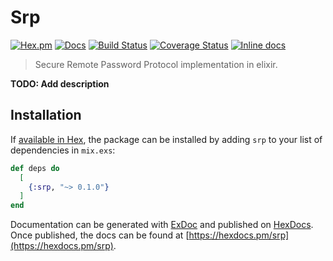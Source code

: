 # Srp

[![Hex.pm](https://img.shields.io/hexpm/v/srp.svg)](https://hex.pm/packages/srp)
[![Docs](https://img.shields.io/badge/hex-docs-green.svg)](https://hexdocs.pm/srp)
[![Build Status](https://travis-ci.com/thiamsantos/srp.svg?branch=master)](https://travis-ci.com/thiamsantos/srp)
[![Coverage Status](https://coveralls.io/repos/github/thiamsantos/srp/badge.svg?branch=master)](https://coveralls.io/github/thiamsantos/srp?branch=master)
[![Inline docs](http://inch-ci.org/github/thiamsantos/srp.svg?branch=master&style=shields)](http://inch-ci.org/github/thiamsantos/srp)

> Secure Remote Password Protocol implementation in elixir.

**TODO: Add description**

## Installation

If [available in Hex](https://hex.pm/docs/publish), the package can be installed
by adding `srp` to your list of dependencies in `mix.exs`:

```elixir
def deps do
  [
    {:srp, "~> 0.1.0"}
  ]
end
```

Documentation can be generated with [ExDoc](https://github.com/elixir-lang/ex_doc)
and published on [HexDocs](https://hexdocs.pm). Once published, the docs can
be found at [https://hexdocs.pm/srp](https://hexdocs.pm/srp).


